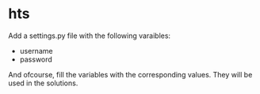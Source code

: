 # hts
Add a settings.py file with the following varaibles:
- username
- password

And ofcourse, fill the variables with the corresponding values. They will be used in the solutions.
